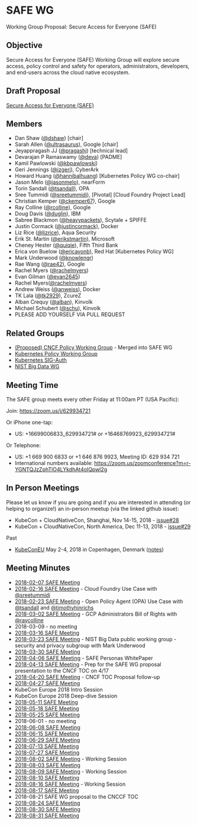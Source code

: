 # SAFE WG
Working Group Proposal: Secure Access for Everyone (SAFE)

## Objective

Secure Access for Everyone (SAFE) Working Group will explore secure access, policy control and safety for operators, administrators, developers, and end-users across the cloud native ecosystem.

## Draft Proposal

[Secure Access for Everyone (SAFE)](https://docs.google.com/document/d/1Yt5IPtN5Mc-FrQDFGUhLpBRePmMAZUA83NbENb69oLs/edit)

## Members

* Dan Shaw ([@dshaw](https://github.com/dshaw)) [chair]
* Sarah Allen ([@ultrasaurus](https://github.com/ultrasaurus)), Google [chair]
* Jeyappragash JJ ([@pragashj](https://github.com/pragashj)) [technical lead]
* Devarajan P Ramaswamy ([@deva](https://github.com/deva26)) [PADME]
* Kamil Pawlowski ([@kbpawlowski](https://github.com/kbpawlowski))
* Geri Jennings ([@izgeri](https://github.com/izgeri)), CyberArk
* Howard Huang ([@hannibalhuang](https://github.com/hannibalhuang)) [Kubernetes Policy WG co-chair]
* Jason Melo ([@jasonmelo](https://github.com/jasonmelo)), nearForm
* Torin Sandall ([@tsandall](https://github.com/tsandall)), OPA
* Sree Tummidi ([@sreetummidi](https://github.com/sreetummidi)), [Pivotal] [Cloud Foundry Project Lead]
* Christian Kemper ([@ckemper67](https://github.com/ckemper67)), Google
* Ray Colline ([@rcolline](https://github.com/rcolline)), Google
* Doug Davis ([@duglin](https://github.com/duglin)), IBM
* Sabree Blackmon ([@heavypackets](https://github.com/heavypackets)), Scytale + SPIFFE
* Justin Cormack ([@justincormack](https://github.com/justincormack)), Docker
* Liz Rice ([@lizrice](https://github.com/lizrice)), Aqua Security
* Erik St. Martin ([@erikstmartin](https://github.com/erikstmartin)), Microsoft
* Cheney Hester ([@quiqie](https://github.com/quiqie)), Fifth Third Bank
* Erica von Buelow ([@ericavonb](https://github.com/ericavonb)), Red Hat [Kubernetes Policy WG]
* Mark Underwood ([@knowlengr](https://github.com/knowlengr))
* Rae Wang ([@rae42](https://github.com/rae42)), Google
* Rachel Myers ([@rachelmyers](https://github.com/rachelmyers))
* Evan Gilman ([@evan2645](https://github.com/evan2645))
* Rachel Myers([@rachelmyers](https://github.com/rachelmyers))
* Andrew Weiss ([@anweiss](https://github.com/anweiss)), Docker
* TK Lala ([@tk2929](https://github.com/tk2929)), ZcureZ
* Alban Crequy ([@alban](https://github.com/alban)), Kinvolk
* Michael Schubert ([@schu](https://github.com/schu)), Kinvolk
* PLEASE ADD YOURSELF VIA PULL REQUEST

## Related Groups

* [(Proposed) CNCF Policy Working Group](/policy-wg-merging.md) - Merged into SAFE WG
* [Kubernetes Policy Working Group](https://github.com/kubernetes/community/tree/master/wg-policy)
* [Kubernetes SIG-Auth](https://github.com/kubernetes/community/tree/master/sig-auth)
* [NIST Big Data WG](https://bigdatawg.nist.gov/)

## Meeting Time

The SAFE group meets every other Friday at 11:00am PT (USA Pacific):

Join: https://zoom.us/j/629934721

Or iPhone one-tap:
* US: +16699006833,,629934721# or +16468769923,,629934721#

Or Telephone:
* US: +1 669 900 6833 or +1 646 876 9923, Meeting ID: 629 934 721
* International numbers available: https://zoom.us/zoomconference?m=r-YGNTQJzZphTlO4LYkdhAt4oIQpwl2g

## In Person Meetings

Please let us know if you are going and if you are interested in attending (or helping to organize!) an in-person meetup (via the linked github issue):
* KubeCon + CloudNativeCon, Shanghai, Nov 14-15, 2018 - [issue#28](https://github.com/cn-security/safe/issues/28) 
* KubeCon + CloudNativeCon, North America, Dec 11-13, 2018 - [issue#29](https://github.com/cn-security/safe/issues/29)

Past
* [KubeConEU](https://events.linuxfoundation.org/events/kubecon-cloudnativecon-europe-2018/) May 2-4, 2018 in Copenhagen, Denmark ([notes](safe_kubecon.md))

## Meeting Minutes

* [2018-02-07 SAFE Meeting](https://docs.google.com/document/d/1Z30hfVquiRz9dIjek0Tcg540LuX3D4TPhJ3UWpDMltU/edit)
* [2018-02-16 SAFE Meeting](https://docs.google.com/document/d/1aAldFgdU6EhtmQWCFMefFMaevKumDe08wMlfoCt9mFw/edit) - Cloud Foundry Use Case with [@sreetummidi](https://github.com/sreetummidi)
* [2018-02-23 SAFE Meeting](https://docs.google.com/document/d/1U4x1wynL-JlojF1Qidus97t8bJve3XJWTpc07hHCAxU/edit) - Open Policy Agent (OPA) Use Case with [@tsandall](https://github.com/tsandall) and [@timothyhinrichs](https://github.com/timothyhinrichs)
* [2018-03-02 SAFE Meeting](https://docs.google.com/document/d/1vZfDHLh2jy0uH_U_qLpbp64Xy64gu0SrgVLJov4kuMw/edit) - GCP Administrators Bill of Rights with [@raycolline](https://github.com/raycolline)
* 2018-03-09 - no meeting
* [2018-03-16 SAFE Meeting](https://docs.google.com/document/d/1nYN3cy7jrKQbEziT43447w8ZValOuioxEKYE0D4vkPU/edit)
* [2018-03-23 SAFE Meeting](https://docs.google.com/document/d/1H3VOI9-GqRAj_tdPL9sECF1c8t4x_sF1G08PqLzlUWM/edit) - NIST Big Data public working group - security and privacy subgroup with Mark Underwood
* [2018-03-30 SAFE Meeting](https://docs.google.com/document/d/1KwqAlBpb8TAex4_ABFmxpPZq9-MPvK3kraLUW9ws1EE/edit)
* [2018-04-06 SAFE Meeting](https://docs.google.com/document/d/1a_a0dUTdSERgHiAnbUL0r2PNvbTe0SWHmYh7yFhTiFk/edit) - SAFE Personas WhitePaper
* [2018-04-13 SAFE Meeting](https://docs.google.com/document/d/1SVPJzQrEpBixugI1Kjww90RxhaOovdNhWtWb3LsSjYU/edit) - Prep for the SAFE WG proposal presentation to the CNCF TOC on 4/17
* [2018-04-20 SAFE Meeting](https://docs.google.com/document/d/1B7G0_V1i8DTX-JIzMquUzFJgJBzZN-NWkJDCi62LOh4/edit) - CNCF TOC Proposal follow-up
* [2018-04-27 SAFE Meeting](https://docs.google.com/document/d/1mtdBg6-8eGgBCfIFT56dDe_LVRCw5_tSeIAsRH_8KfM/edit)
* KubeCon Europe 2018 Intro Session
* KubeCon Europe 2018 Deep-dive Session
* [2018-05-11 SAFE Meeting](https://docs.google.com/document/d/1U5SKjp4vvN_I1CEw-O0mf7yhjhLzpRnTsaCxQS3CdIQ/edit)
* [2018-05-18 SAFE Meeting](https://docs.google.com/document/d/1xzJ29fTOJSioqrDuSkvBfsewV2lvgbr8olmDWb4kdPk/edit)
* [2018-05-25 SAFE Meeting](https://docs.google.com/document/d/1LEXzz1PUaboqyIBg-1QBj-R0T1z6950fsetkBEW7b8g/edit)
* 2018-06-01 - no meeting
* [2018-06-08 SAFE Meeting](https://docs.google.com/document/d/10iJ3wA7uVI6JMyvIv9qXdxdLCyQeS-djYsTqL_JG3d0/edit)
* [2018-06-15 SAFE Meeting](https://docs.google.com/document/d/1usB6Xw1GVjW--RkRw1RPypwvUP_E8trtzg9JTO1ZAkM/edit)
* [2018-06-29 SAFE Meeting](https://docs.google.com/document/d/1fyBDIm82xtTYWhZu3gyLahltMdTOxl9aWfOfRxYHapo/edit)
* [2018-07-13 SAFE Meeting](https://docs.google.com/document/d/1sniqXFFcP4vpX2bO6NeB31mzO1YOJrcQy2ryXATSHmk/edit)
* [2018-07-27 SAFE Meeting](https://docs.google.com/document/d/1DqqeTguBpalPj-y4nqY0uo8vYn_tU6DJzmbIdoyslhw/edit)
* [2018-08-02 SAFE Meeting](https://docs.google.com/document/d/1JsEv4vk_61UaF9SaHBRzzPGja-bNsHeLqxa53RPVfos/edit) - Working Session
* [2018-08-03 SAFE Meeting](https://docs.google.com/document/d/1JsEv4vk_61UaF9SaHBRzzPGja-bNsHeLqxa53RPVfos/edit)
* [2018-08-09 SAFE Meeting](https://docs.google.com/document/d/1JsEv4vk_61UaF9SaHBRzzPGja-bNsHeLqxa53RPVfos/edit) - Working Session
* [2018-08-10 SAFE Meeting](https://docs.google.com/document/d/1JsEv4vk_61UaF9SaHBRzzPGja-bNsHeLqxa53RPVfos/edit)
* [2018-08-16 SAFE Meeting](https://docs.google.com/document/d/1JsEv4vk_61UaF9SaHBRzzPGja-bNsHeLqxa53RPVfos/edit) - Working Session
* [2018-08-17 SAFE Meeting](https://docs.google.com/document/d/1JsEv4vk_61UaF9SaHBRzzPGja-bNsHeLqxa53RPVfos/edit)
* 2018-08-21 SAFE WG proposal to the CNCCF TOC
* [2018-08-24 SAFE Meeting](https://docs.google.com/document/d/1JsEv4vk_61UaF9SaHBRzzPGja-bNsHeLqxa53RPVfos/edit)
* [2018-08-30 SAFE Meeting](https://docs.google.com/document/d/1JsEv4vk_61UaF9SaHBRzzPGja-bNsHeLqxa53RPVfos/edit)
* [2018-08-31 SAFE Meeting](https://docs.google.com/document/d/1JsEv4vk_61UaF9SaHBRzzPGja-bNsHeLqxa53RPVfos/edit)
